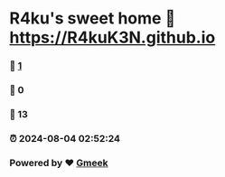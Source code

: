 # R4ku's sweet home :link: https://R4kuK3N.github.io 
### :page_facing_up: [1](https://R4kuK3N.github.io/tag.html) 
### :speech_balloon: 0 
### :hibiscus: 13 
### :alarm_clock: 2024-08-04 02:52:24 
### Powered by :heart: [Gmeek](https://github.com/Meekdai/Gmeek)
